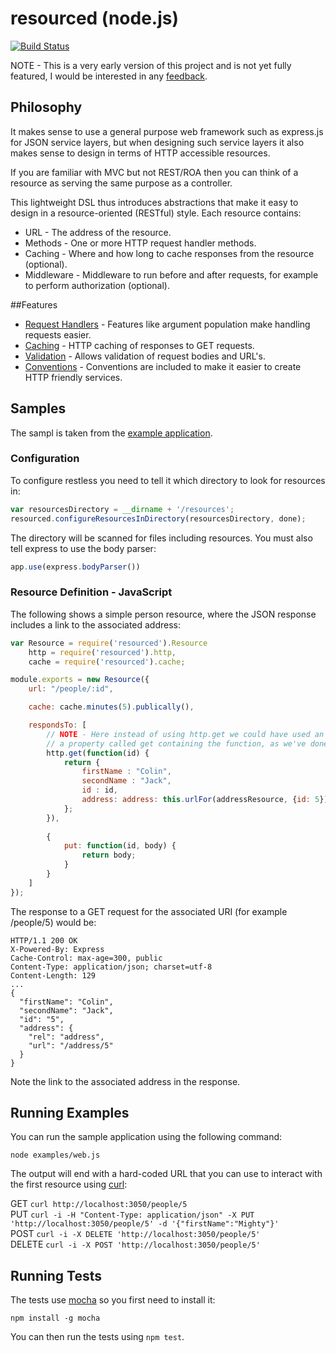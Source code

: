 # resourced (node.js)
[![Build Status](https://travis-ci.org/colin-jack/resourced.png)](https://travis-ci.org/#!/colin-jack/resourced)

NOTE - This is a very early version of this project and is not yet fully featured, I would be interested in any [feedback](https://resourced.uservoice.com/).

## Philosophy
It makes sense to use a general purpose web framework such as express.js for JSON service layers, but when designing such service layers it also makes sense to design in terms of HTTP accessible resources.

If you are familiar with MVC but not REST/ROA then you can think of a resource as serving the same purpose as a controller.

This lightweight DSL thus introduces abstractions that make it easy to design in a resource-oriented (RESTful) style. Each resource contains:
* URL - The address of the resource.
* Methods - One or more HTTP request handler methods.
* Caching - Where and how long to cache responses from the resource (optional).
* Middleware - Middleware to run before and after requests, for example to perform authorization (optional).

##Features
* [Request Handlers](https://github.com/colin-jack/resourced/blob/master/docs/requestHandling.md) - Features like argument population make handling requests easier.
* [Caching](https://github.com/colin-jack/resourced/blob/master/docs/caching.md) - HTTP caching of responses to GET requests.
* [Validation](https://github.com/colin-jack/resourced/blob/master/docs/validation.md) - Allows validation of request bodies and URL's.
* [Conventions](https://github.com/colin-jack/resourced/blob/master/docs/convetions.md) - Conventions are included to make it easier to create HTTP friendly services.

## Samples
The sampl is taken from the [example application](#example).

### Configuration
To configure restless you need to tell it which directory to look for resources in:

```js
var resourcesDirectory = __dirname + '/resources';
resourced.configureResourcesInDirectory(resourcesDirectory, done);
```
The directory will be scanned for files including resources. You must also tell express to use the body parser:
```js
app.use(express.bodyParser())
```

### Resource Definition - JavaScript
The following shows a simple person resource, where the JSON response includes a link to the associated address:
```js
var Resource = require('resourced').Resource
    http = require('resourced').http,
    cache = require('resourced').cache;

module.exports = new Resource({
    url: "/people/:id",

    cache: cache.minutes(5).publically(),

    respondsTo: [
        // NOTE - Here instead of using http.get we could have used an anonymous object with
        // a property called get containing the function, as we've done for PUT below.
        http.get(function(id) {
            return {
                firstName : "Colin",
                secondName : "Jack",
                id : id,
                address: address: this.urlFor(addressResource, {id: 5})
            };
        }),
        
        { 
            put: function(id, body) {
                return body;
            }
        }
    ]
});
```
The response to a GET request for the associated URI (for example /people/5) would be:

    HTTP/1.1 200 OK
    X-Powered-By: Express
    Cache-Control: max-age=300, public
    Content-Type: application/json; charset=utf-8
    Content-Length: 129
    ...
    {
      "firstName": "Colin",
      "secondName": "Jack",
      "id": "5",
      "address": {
        "rel": "address",
        "url": "/address/5"
      }
    }
Note the link to the associated address in the response. 

## <a name="example"/>Running Examples
You can run the sample application using the following command:

    node examples/web.js
    
The output will end with a hard-coded URL that you can use to interact with the first resource using [curl](https://httpkit.com/resources/HTTP-from-the-Command-Line/):

GET ```curl http://localhost:3050/people/5```<br/>
PUT ```curl -i -H "Content-Type: application/json" -X PUT 'http://localhost:3050/people/5' -d '{"firstName":"Mighty"}'```<br/>
POST ```curl -i -X DELETE 'http://localhost:3050/people/5'```<br/>
DELETE ```curl -i -X POST 'http://localhost:3050/people/5'```


## Running Tests
The tests use [mocha](http://visionmedia.github.com/mocha/) so you first need to install it:

    npm install -g mocha

You can then run the tests using ```npm test```.
